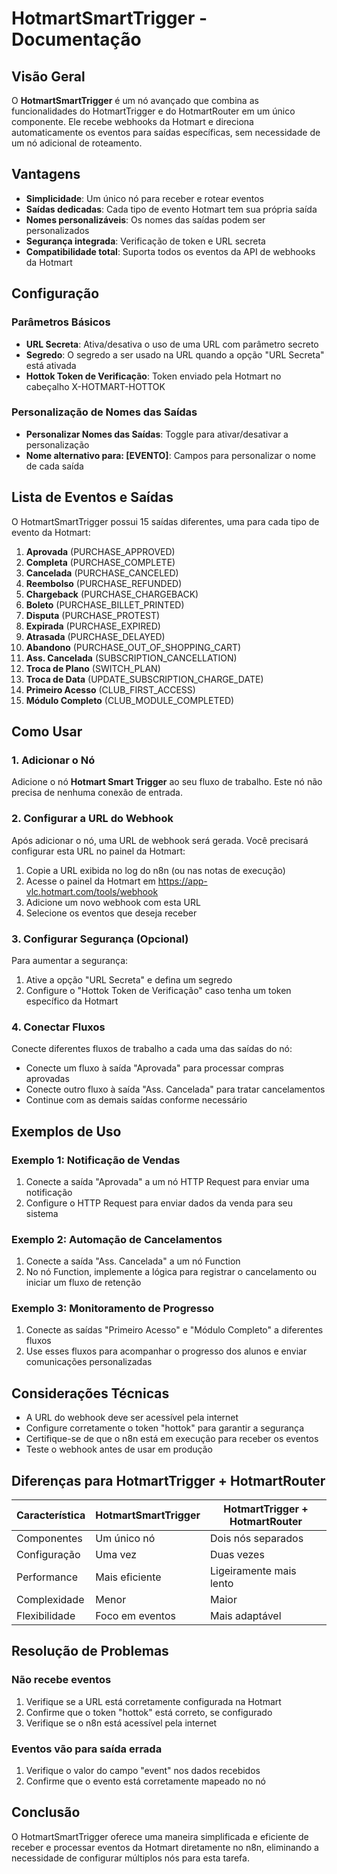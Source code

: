 # HotmartSmartTrigger - Documentação

## Visão Geral

O **HotmartSmartTrigger** é um nó avançado que combina as funcionalidades do HotmartTrigger e do HotmartRouter em um único componente. Ele recebe webhooks da Hotmart e direciona automaticamente os eventos para saídas específicas, sem necessidade de um nó adicional de roteamento.

## Vantagens

- **Simplicidade**: Um único nó para receber e rotear eventos
- **Saídas dedicadas**: Cada tipo de evento Hotmart tem sua própria saída
- **Nomes personalizáveis**: Os nomes das saídas podem ser personalizados
- **Segurança integrada**: Verificação de token e URL secreta
- **Compatibilidade total**: Suporta todos os eventos da API de webhooks da Hotmart

## Configuração

### Parâmetros Básicos

- **URL Secreta**: Ativa/desativa o uso de uma URL com parâmetro secreto
- **Segredo**: O segredo a ser usado na URL quando a opção "URL Secreta" está ativada
- **Hottok Token de Verificação**: Token enviado pela Hotmart no cabeçalho X-HOTMART-HOTTOK

### Personalização de Nomes das Saídas

- **Personalizar Nomes das Saídas**: Toggle para ativar/desativar a personalização
- **Nome alternativo para: [EVENTO]**: Campos para personalizar o nome de cada saída

## Lista de Eventos e Saídas

O HotmartSmartTrigger possui 15 saídas diferentes, uma para cada tipo de evento da Hotmart:

1. **Aprovada** (PURCHASE_APPROVED)
2. **Completa** (PURCHASE_COMPLETE)
3. **Cancelada** (PURCHASE_CANCELED)
4. **Reembolso** (PURCHASE_REFUNDED)
5. **Chargeback** (PURCHASE_CHARGEBACK)
6. **Boleto** (PURCHASE_BILLET_PRINTED)
7. **Disputa** (PURCHASE_PROTEST)
8. **Expirada** (PURCHASE_EXPIRED)
9. **Atrasada** (PURCHASE_DELAYED)
10. **Abandono** (PURCHASE_OUT_OF_SHOPPING_CART)
11. **Ass. Cancelada** (SUBSCRIPTION_CANCELLATION)
12. **Troca de Plano** (SWITCH_PLAN)
13. **Troca de Data** (UPDATE_SUBSCRIPTION_CHARGE_DATE)
14. **Primeiro Acesso** (CLUB_FIRST_ACCESS)
15. **Módulo Completo** (CLUB_MODULE_COMPLETED)

## Como Usar

### 1. Adicionar o Nó

Adicione o nó **Hotmart Smart Trigger** ao seu fluxo de trabalho. Este nó não precisa de nenhuma conexão de entrada.

### 2. Configurar a URL do Webhook

Após adicionar o nó, uma URL de webhook será gerada. Você precisará configurar esta URL no painel da Hotmart:

1. Copie a URL exibida no log do n8n (ou nas notas de execução)
2. Acesse o painel da Hotmart em https://app-vlc.hotmart.com/tools/webhook
3. Adicione um novo webhook com esta URL
4. Selecione os eventos que deseja receber

### 3. Configurar Segurança (Opcional)

Para aumentar a segurança:

1. Ative a opção "URL Secreta" e defina um segredo
2. Configure o "Hottok Token de Verificação" caso tenha um token específico da Hotmart

### 4. Conectar Fluxos

Conecte diferentes fluxos de trabalho a cada uma das saídas do nó:

- Conecte um fluxo à saída "Aprovada" para processar compras aprovadas
- Conecte outro fluxo à saída "Ass. Cancelada" para tratar cancelamentos
- Continue com as demais saídas conforme necessário

## Exemplos de Uso

### Exemplo 1: Notificação de Vendas

1. Conecte a saída "Aprovada" a um nó HTTP Request para enviar uma notificação
2. Configure o HTTP Request para enviar dados da venda para seu sistema

### Exemplo 2: Automação de Cancelamentos

1. Conecte a saída "Ass. Cancelada" a um nó Function
2. No nó Function, implemente a lógica para registrar o cancelamento ou iniciar um fluxo de retenção

### Exemplo 3: Monitoramento de Progresso

1. Conecte as saídas "Primeiro Acesso" e "Módulo Completo" a diferentes fluxos
2. Use esses fluxos para acompanhar o progresso dos alunos e enviar comunicações personalizadas

## Considerações Técnicas

- A URL do webhook deve ser acessível pela internet
- Configure corretamente o token "hottok" para garantir a segurança
- Certifique-se de que o n8n está em execução para receber os eventos
- Teste o webhook antes de usar em produção

## Diferenças para HotmartTrigger + HotmartRouter

| Característica | HotmartSmartTrigger | HotmartTrigger + HotmartRouter |
|----------------|---------------------|-------------------------------|
| Componentes    | Um único nó         | Dois nós separados            |
| Configuração   | Uma vez             | Duas vezes                    |
| Performance    | Mais eficiente      | Ligeiramente mais lento       |
| Complexidade   | Menor               | Maior                         |
| Flexibilidade  | Foco em eventos     | Mais adaptável                |

## Resolução de Problemas

### Não recebe eventos

1. Verifique se a URL está corretamente configurada na Hotmart
2. Confirme que o token "hottok" está correto, se configurado
3. Verifique se o n8n está acessível pela internet

### Eventos vão para saída errada

1. Verifique o valor do campo "event" nos dados recebidos
2. Confirme que o evento está corretamente mapeado no nó

## Conclusão

O HotmartSmartTrigger oferece uma maneira simplificada e eficiente de receber e processar eventos da Hotmart diretamente no n8n, eliminando a necessidade de configurar múltiplos nós para esta tarefa.